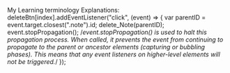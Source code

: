 My Learning terminology Explanations:
deleteBtn[index].addEventListener("click", (event) => {
          var parentID = event.target.closest(".note").id;
          delete_Note(parentID);
          event.stopPropagation(); /*event.stopPropagation() is used to halt this propagation process. When called, it prevents the event from continuing to propagate to the parent or ancestor elements (capturing or bubbling phases). This means that any event listeners on higher-level elements will not be triggered.*/
        });









